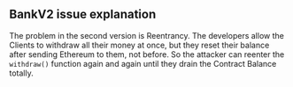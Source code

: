 ## BankV2 issue explanation

The problem in the second version is Reentrancy. The developers allow the Clients to withdraw all their money at once, but they reset their balance after sending Ethereum to them, not before. So the attacker can reenter the `withdraw()` function again and again until they drain the Contract Balance totally.

